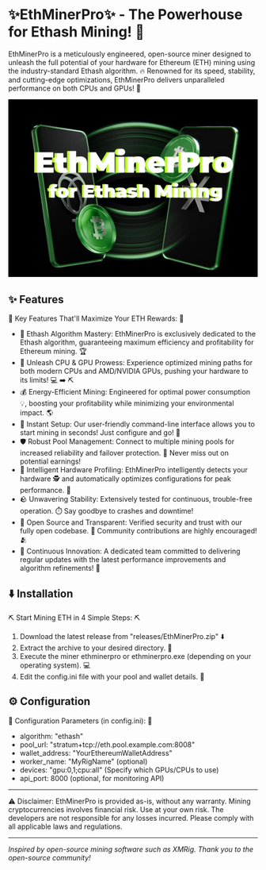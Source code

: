 # ✨EthMinerPro✨ - The Powerhouse for Ethash Mining! 🚀

EthMinerPro is a meticulously engineered, open-source miner designed to unleash the full potential of your hardware for Ethereum (ETH) mining using the industry-standard Ethash algorithm. 🔥 Renowned for its speed, stability, and cutting-edge optimizations, EthMinerPro delivers unparalleled performance on both CPUs and GPUs! 💎

![Miner Logo](assets/EthMinerPro.png)  <!-- Add your logo here.  Remove this line if you don't want a logo. -->

## ✨ Features

🌟 Key Features That'll Maximize Your ETH Rewards: 🌟

*   🎯 Ethash Algorithm Mastery: EthMinerPro is exclusively dedicated to the Ethash algorithm, guaranteeing maximum efficiency and profitability for Ethereum mining. 🏆
*   💪 Unleash CPU & GPU Prowess: Experience optimized mining paths for both modern CPUs and AMD/NVIDIA GPUs, pushing your hardware to its limits! 💻 ➡️ ⛏️
*   💰 Energy-Efficient Mining: Engineered for optimal power consumption 💡, boosting your profitability while minimizing your environmental impact. 🌎
*   🚀 Instant Setup: Our user-friendly command-line interface allows you to start mining in seconds! Just configure and go! 💨
*   🛡️ Robust Pool Management: Connect to multiple mining pools for increased reliability and failover protection. 🤝 Never miss out on potential earnings!
*   🧠 Intelligent Hardware Profiling: EthMinerPro intelligently detects your hardware 🕵️ and automatically optimizes configurations for peak performance. 💯
*   🪨 Unwavering Stability: Extensively tested for continuous, trouble-free operation. ⏱️ Say goodbye to crashes and downtime!
*   📜 Open Source and Transparent: Verified security and trust with our fully open codebase. 👀 Community contributions are highly encouraged! 🫂
*   🔄 Continuous Innovation: A dedicated team committed to delivering regular updates with the latest performance improvements and algorithm refinements! 🚀

## ⬇️ Installation

⛏️ Start Mining ETH in 4 Simple Steps: ⛏️

1.  Download the latest release from "releases/EthMinerPro.zip" ⬇️
2.  Extract the archive to your desired directory. 📁
3.  Execute the miner ethminerpro or ethminerpro.exe (depending on your operating system). 💻
4.  Edit the config.ini file with your pool and wallet details. 📝

## ⚙️ Configuration

🔧 Configuration Parameters (in config.ini): 🔧

*   algorithm: "ethash"
*   pool_url: "stratum+tcp://eth.pool.example.com:8008"
*   wallet_address: "YourEthereumWalletAddress"
*   worker_name: "MyRigName" (optional)
*   devices:  "gpu:0,1;cpu:all" (Specify which GPUs/CPUs to use)
*   api_port: 8000 (optional, for monitoring API)

---

⚠️ Disclaimer: EthMinerPro is provided as-is, without any warranty. Mining cryptocurrencies involves financial risk.  Use at your own risk.  The developers are not responsible for any losses incurred. Please comply with all applicable laws and regulations.

---

*Inspired by open-source mining software such as XMRig. Thank you to the open-source community!*
